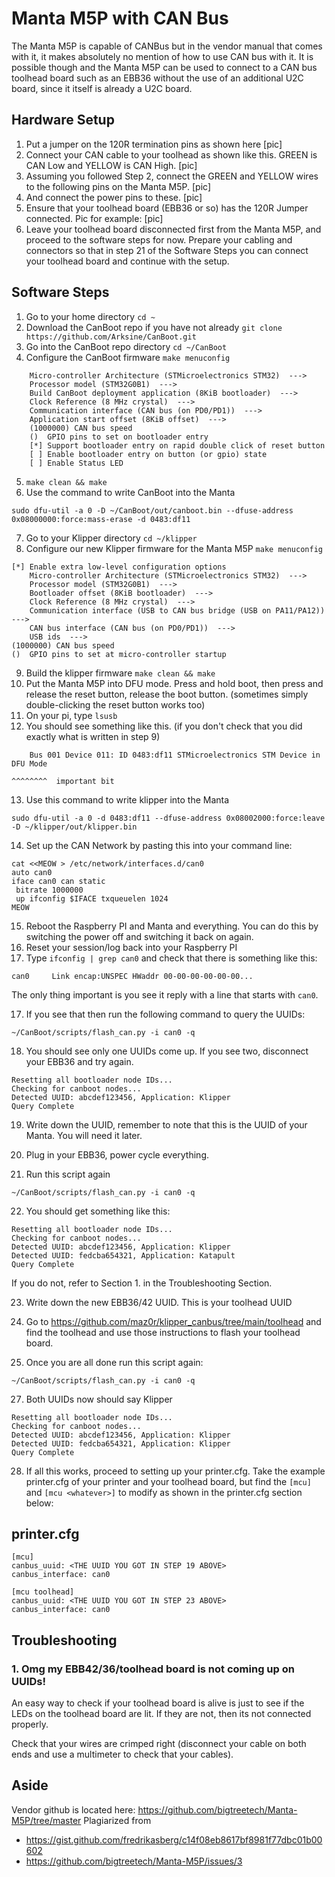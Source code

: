 # Manta M5P with CAN Bus

The Manta M5P is capable of CANBus but in the vendor manual that comes with it, it makes absolutely no mention of how to use CAN bus with it. It is possible though and the Manta M5P can be used to connect to a CAN bus toolhead board such as an EBB36 without the use of an additional U2C board, since it itself is already a U2C board.

## Hardware Setup

1. Put a jumper on the 120R termination pins as shown here
[pic]
2. Connect your CAN cable to your toolhead as shown like this. GREEN is CAN Low and YELLOW is CAN High.
[pic]
3. Assuming you followed Step 2, connect the GREEN and YELLOW wires to the following pins on the Manta M5P.
[pic]
4. And connect the power pins to these.
[pic]
5. Ensure that your toolhead board (EBB36 or so) has the 120R Jumper connected. Pic for example:
[pic]
6. Leave your toolhead board disconnected first from the Manta M5P, and proceed to the software steps for now. Prepare your cabling and connectors so that in step 21 of the Software Steps you can connect your toolhead board and continue with the setup.

## Software Steps

1. Go to your home directory `cd ~`
2. Download the CanBoot repo if you have not already `git clone https://github.com/Arksine/CanBoot.git`
3. Go into the CanBoot repo directory `cd ~/CanBoot`
4. Configure the CanBoot firmware `make menuconfig`

```
    Micro-controller Architecture (STMicroelectronics STM32)  --->
    Processor model (STM32G0B1)  --->
    Build CanBoot deployment application (8KiB bootloader)  --->
    Clock Reference (8 MHz crystal)  --->
    Communication interface (CAN bus (on PD0/PD1))  --->
    Application start offset (8KiB offset)  --->
    (1000000) CAN bus speed
    ()  GPIO pins to set on bootloader entry
    [*] Support bootloader entry on rapid double click of reset button
    [ ] Enable bootloader entry on button (or gpio) state
    [ ] Enable Status LED
```
5. `make clean && make`
6. Use the command to write CanBoot into the Manta
```
sudo dfu-util -a 0 -D ~/CanBoot/out/canboot.bin --dfuse-address 0x08000000:force:mass-erase -d 0483:df11
```

7. Go to your Klipper directory `cd ~/klipper`
8. Configure our new Klipper firmware for the Manta M5P `make menuconfig`

```
[*] Enable extra low-level configuration options
    Micro-controller Architecture (STMicroelectronics STM32)  --->
    Processor model (STM32G0B1)  --->
    Bootloader offset (8KiB bootloader)  --->
    Clock Reference (8 MHz crystal)  --->
    Communication interface (USB to CAN bus bridge (USB on PA11/PA12))  --->
    CAN bus interface (CAN bus (on PD0/PD1))  --->
    USB ids  --->
(1000000) CAN bus speed
()  GPIO pins to set at micro-controller startup
```
9. Build the klipper firmware `make clean && make`
10. Put the Manta M5P into DFU mode. Press and hold boot, then press and release the reset button, release the boot button. (sometimes simply double-clicking the reset button works too)
11. On your pi, type `lsusb`
12. You should see something like this. (if you don't check that you did exactly what is written in step 9)
```
    Bus 001 Device 011: ID 0483:df11 STMicroelectronics STM Device in DFU Mode
                                                                      ^^^^^^^^  important bit
```

13. Use this command to write klipper into the Manta
```
sudo dfu-util -a 0 -d 0483:df11 --dfuse-address 0x08002000:force:leave -D ~/klipper/out/klipper.bin
```

14. Set up the CAN Network by pasting this into your command line:
```
cat <<MEOW > /etc/network/interfaces.d/can0
auto can0
iface can0 can static
 bitrate 1000000
 up ifconfig $IFACE txqueuelen 1024
MEOW
```

15. Reboot the Raspberry PI and Manta and everything. You can do this by switching the power off and switching it back on again.
16. Reset your session/log back into your Raspberry PI
17. Type `ifconfig | grep can0` and check that there is something like this:
```
can0     Link encap:UNSPEC HWaddr 00-00-00-00-00-00...
```
The only thing important is you see it reply with a line that starts with `can0`.

17. If you see that then run the following command to query the UUIDs:
```
~/CanBoot/scripts/flash_can.py -i can0 -q
```

18. You should see only one UUIDs come up. If you see two, disconnect your EBB36 and try again.
```
Resetting all bootloader node IDs...
Checking for canboot nodes...
Detected UUID: abcdef123456, Application: Klipper
Query Complete
```
 
19. Write down the UUID, remember to note that this is the UUID of your Manta. You will need it later.

21. Plug in your EBB36, power cycle everything.
22. Run this script again 
```
~/CanBoot/scripts/flash_can.py -i can0 -q
```
22. You should get something like this:
```
Resetting all bootloader node IDs...
Checking for canboot nodes...
Detected UUID: abcdef123456, Application: Klipper
Detected UUID: fedcba654321, Application: Katapult
Query Complete
```

If you do not, refer to Section 1. in the Troubleshooting Section.

23. Write down the new EBB36/42 UUID. This is your toolhead UUID

25. Go to https://github.com/maz0r/klipper_canbus/tree/main/toolhead and find the toolhead and use those instructions to flash your toolhead board.

26. Once you are all done run this script again: 
```
~/CanBoot/scripts/flash_can.py -i can0 -q
```

27. Both UUIDs now should say Klipper
```
Resetting all bootloader node IDs...
Checking for canboot nodes...
Detected UUID: abcdef123456, Application: Klipper
Detected UUID: fedcba654321, Application: Klipper
Query Complete
```
28. If all this works, proceed to setting up your printer.cfg. Take the example printer.cfg of your printer and your toolhead board, but find the `[mcu]` and `[mcu <whatever>]` to modify  as shown in the printer.cfg section below:

## printer.cfg

```
[mcu]
canbus_uuid: <THE UUID YOU GOT IN STEP 19 ABOVE>
canbus_interface: can0

[mcu toolhead]
canbus_uuid: <THE UUID YOU GOT IN STEP 23 ABOVE>
canbus_interface: can0
```

## Troubleshooting

### 1. Omg my EBB42/36/toolhead board is not coming up on UUIDs!

An easy way to check if your toolhead board is alive is just to see if the LEDs on the toolhead board are lit. If they are not, then its not connected properly.

Check that your wires are crimped right (disconnect your cable on both ends and use a multimeter to check that your cables).



## Aside

Vendor github is located here: https://github.com/bigtreetech/Manta-M5P/tree/master
Plagiarized from
- https://gist.github.com/fredrikasberg/c14f08eb8617bf8981f77dbc01b00602
- https://github.com/bigtreetech/Manta-M5P/issues/3
